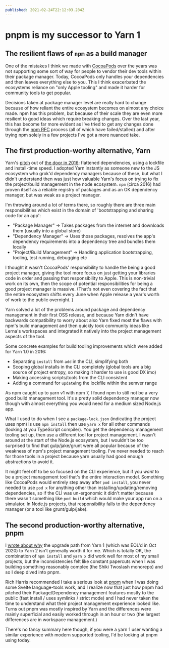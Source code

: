 ```yaml
---
published: 2021-02-24T22:12:03.284Z
---
```

# pnpm is my successor to Yarn 1

## The resilient flaws of `npm` as a build manager

One of the mistakes I think we made with [CocoaPods](https://cocoapods.org) over the years was not supporting some sort of way for people to vendor their dev tools within their package manager. Today, CocoaPods only handles your dependencies and then leaves everything else to you. This I think exacerbated the ecosystems reliance on "only Apple tooling" and made it harder for community tools to get popular.

Decisions taken at package manager level are really hard to change because of how reliant the entire ecosystem becomes on almost any choice made. npm has this problem, but because of their scale they are even more resilient to good ideas which require breaking changes. Over the last year, this has become far more evident as I've tried to get any changes done through the [npm RFC](https://github.com/npm/rfcs/) process (all of which have failed/stalled) and after trying npm solely in a few projects I've got a more nuanced take.

## The first production-worthy alternative, Yarn 

Yarn's [pitch](https://www.infoq.com/news/2016/10/yarn/) out of [the door in 2016](https://artsy.github.io/blog/2016/11/14/JS-Glossary/#yarn): flattened dependencies, using a lockfile and install-time speed. I adopted Yarn instantly as someone new to the JS ecosystem who grok'd dependency managers because of these, but what I didn't understand then was just how valuable Yarn's focus on trying to fix the project/build management in the node ecosystem. `npm` (circa 2016) had proven itself as a reliable registry of packages and as an OK dependency manager, but was weak as a project manager.

I'm throwing around a lot of terms there, so roughly there are three main responsibilities which exist in the domain of 'bootstrapping and sharing code for an app':

- "Package Manager" -> Takes packages from the internet and downloads them (usually into a global store)
- "Dependency Manager" -> Uses those packages, resolves the app's dependency requirements into a dependency tree and bundles them locally
- "Project/Build Management" -> Handling application bootstrapping, tooling, test running, debugging etc

I thought it wasn't CocoaPods' responsibility to handle the being a good project manager, giving the tool more focus on just getting your libraries code in order and passing that responsibility to Apple. This is non-trivial work on its own, then the scope of potential responsibilities for being a good project manager is massive. (That's not even covering the fact that the entire ecosystem shifts every June when Apple release a year's worth of work to the public overnight. )

Yarn solved a lot of the problems around package and dependency management in their first OSS release, and because Yarn didn't have backwards compatibility to worry about also Yarn fixed most the flaws with npm's build management and then quickly took community ideas like Lerna's workspaces and integrated it natively into the project management aspects of the tool.

Some concrete examples for build tooling improvements which were added for Yarn 1.0 in 2016:

 - Separating `install` from `add` in the CLI, simplifying both
 - Scoping global installs in the CLI completely (global tools are a big source of project entropy, so making it harder to use is good DX imo)
 - Making accessing scripts/tools from the CLI consistent  
 - Adding a command for `update`ing the lockfile within the semver range

As npm caught up to yarn v1 with npm 7, I found npm to still not be a very good build management tool. It's a pretty solid dependency manager now though with almost everything you would need for a medium sized Node.js app.

What I used to do when I see a `package-lock.json` (indicating the project uses npm) is use `npm install` then use `yarn x` for all other commands (looking at you TypeScript compiler). You get the dependency management tooling set up, then use a different tool for project management. I wasn't around at the start of the Node.js ecosystem, but I wouldn't be too surprised to find that gulp/jake/grunt were all popular because of the weakness of npm's project management tooling. I've never needed to reach for those tools in a project because yarn usually had good enough abstractions to avoid it.

It might feel off to be so focused on the CLI experience, but if you _want_ to be a project management tool that's the entire interaction model. Something like CocoaPods would entirely step away after `pod install`, you never needed to use `pod x` for anything other than installing/updating/removing dependencies, so if the CLI was un-ergonomic it didn't matter because there wasn't something like `pod build` which would make your app run on a simulator. In Node.js projects, that responsibility falls to the dependency manager (or a tool like grunt/gulp/jake).

## The second production-worthy alternative, pnpm

I [wrote about why](https://orta.io/notes/js/yarn-vs-npm#Yarn-1-vs-2+) the upgrade path from Yarn 1 (which was EOL'd in Oct 2020) to Yarn 2 isn't generally worth it for me. Which is totally OK, the combination of `npm install` and `yarn x` did work well for most of my small projects, but the inconsistencies felt like constant papercuts when I was building something reasonably complex (the Shiki Twoslash monorepo) and so I deep dived into pnpm.

Rich Harris recommended I take a serious look at [pnpm](https://pnpm.io) when I was doing some Svelte language-tools work, and I realize now that just how pnpm had pitched their Package/Dependency management features mostly to the public (fast install / uses symlinks / strict mode) and I had never taken the time to understand what their project management experience looked like. Turns out pnpm was mostly inspired by Yarn and the differences were mainly superficial and easily worked through in an hour or two (the largest differences are in workspace management.)

There's no fancy summary here though, if you were a yarn 1 user wanting a similar experience with modern supported tooling, I'd be looking at pnpm using today.
